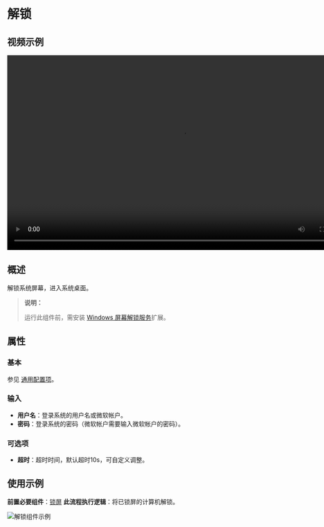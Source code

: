 # 解锁

## 视频示例

<video controls height='450px' width='800px' src="https://encooacademy.oss-cn-shanghai.aliyuncs.com/activity/Unlock.mp4"></video>

## 概述

解锁系统屏幕，进入系统桌面。

>**说明：**
>
>运行此组件前，需安装 [Windows 屏幕解锁服务](Studio/../../../../Studio/Extensions/WindowsUnlockService.md)扩展。

## 属性

### 基本

参见 [通用配置项](../Appendix/CommonConfigurationItems.md)。

### 输入

- **用户名**：登录系统的用户名或微软帐户。
- **密码**：登录系统的密码（微软帐户需要输入微软帐户的密码）。

### 可选项

- **超时**：超时时间，默认超时10s，可自定义调整。

## 使用示例

**前置必要组件**：[锁屏](../Screen/WindowsLockActivity.md)
**此流程执行逻辑**：将已锁屏的计算机解锁。

![解锁组件示例](https://docimages.blob.core.chinacloudapi.cn/images/Activities/unlock20201216.png)

